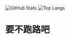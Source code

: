 <img align="center" alt="GitHub Stats" src="https://github-readme-stats.vercel.app/api?username=CYDXDianXian&show_icons=true&include_all_commits=true" />
<img align="center" alt="Top Langs" src="https://github-readme-stats.vercel.app/api/top-langs/?username=CYDXDianXian&layout=compact" />

# 要不跑路吧
